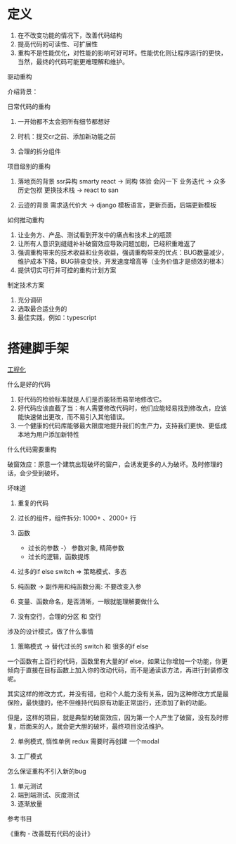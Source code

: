# 定义

1. 在不改变功能的情况下，改善代码结构
2. 提高代码的可读性、可扩展性
3. 重构不是性能优化，对性能的影响可好可坏。性能优化则让程序运行的更快，当然，最终的代码可能更难理解和维护。


驱动重构

介绍背景：

日常代码的重构

1. 一开始都不太会把所有细节都想好

2. 时机：提交cr之前、添加新功能之前

3. 合理的拆分组件




项目级别的重构

1. 落地页的背景
   ssr异构 smarty react -> 同构  体验 会闪一下
   业务迭代 -> 众多历史包袱
   更换技术栈 -> react  to  san

2. 云迹的背景
   需求迭代价大 -> django 模板语言，更新页面，后端更新模板


如何推动重构

1. 让业务方、产品、测试看到开发中的痛点和技术上的瓶颈
2. 让所有人意识到缝缝补补破窗效应导致问题加剧，已经积重难返了
3. 强调重构带来的技术收益和业务收益，强调重构带来的优点：BUG数量减少，维护成本下降，BUG排查变快，开发速度增高等（业务价值才是绩效的根本）
4. 提供切实可行并可控的重构计划方案


制定技术方案
1. 充分调研
2. 选取最合适业务的
3. 最佳实践，例如：typescript

# 搭建脚手架
[工程化](工程化.md)

什么是好的代码

1. 好代码的检验标准就是人们是否能轻而易举地修改它。
2. 好代码应该直截了当：有人需要修改代码时，他们应能轻易找到修改点，应该能快速做出更改，而不易引入其他错误。
3. 一个健康的代码库能够最大限度地提升我们的生产力，支持我们更快、更低成本地为用户添加新特性



什么代码需要重构

破窗效应：原意一个建筑出现破坏的窗户，会诱发更多的人为破坏。及时修理的话，会少受到破坏。

坏味道

1. 重复的代码

3. 过长的组件，组件拆分: 1000+ 、2000+ 行

4. 函数
   - 过长的参数 -〉 参数对象, 精简参数
   - 过长的逻辑，函数提炼

5. 过多的if else switch  => 策略模式、多态

6. 纯函数 -> 副作用和纯函数分离: 不要改变入参

7. 变量、函数命名，是否清晰，一眼就能理解要做什么

8. 没有空行，合理的分区 和 空行




涉及的设计模式，做了什么事情


1. 策略模式 -> 替代过长的 switch 和 很多的if else

一个函数有上百行的代码，函数里有大量的if else，如果让你增加一个功能，你更倾向于直接在目标函数上加入你的改动代码，而不是通读该方法，再进行封装修改呢。

其实这样的修改方式，并没有错，也和个人能力没有关系，因为这种修改方式是最保险，最快捷的，他不但维持代码原有功能正常运行，还添加了新的功能。

但是，这样的项目，就是典型的破窗效应，因为第一个人产生了破窗，没有及时修复，后面来的人，就会更大胆的破坏，最终项目没法维护。




2. 单例模式, 惰性单例
   redux
   需要时再创建
   一个modal


3. 工厂模式





怎么保证重构不引入新的bug

1. 单元测试
2. 端到端测试、灰度测试
3. 逐渐放量



参考书目

《重构 - 改善既有代码的设计》









